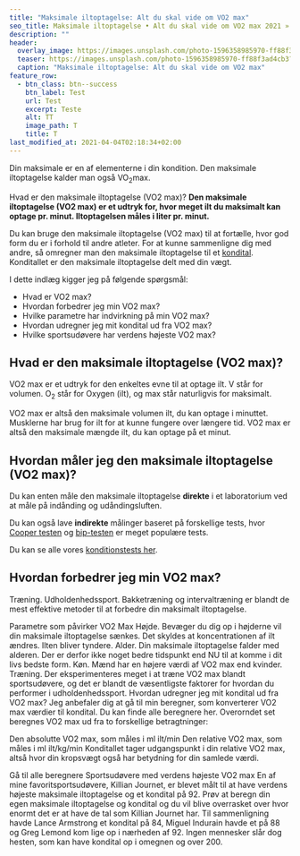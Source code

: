 ```yaml
---
title: "Maksimale iltoptagelse: Alt du skal vide om VO2 max"
seo_title: Maksimale iltoptagelse • Alt du skal vide om VO2 max 2021 »
description: ""
header:
  overlay_image: https://images.unsplash.com/photo-1596358985970-ff88f3ad4cb3?ixid=MXwxMjA3fDB8MHxzZWFyY2h8MTA2fHxydW5uaW5nfGVufDB8fDB8&ixlib=rb-1.2.1&auto=format&fit=crop&w=1900&q=60
  teaser: https://images.unsplash.com/photo-1596358985970-ff88f3ad4cb3?ixid=MXwxMjA3fDB8MHxzZWFyY2h8MTA2fHxydW5uaW5nfGVufDB8fDB8&ixlib=rb-1.2.1&auto=format&fit=crop&w=400&q=60
  caption: "Maksimale iltoptagelse: Alt du skal vide om VO2 max"
feature_row:
  - btn_class: btn--success
    btn_label: Test
    url: Test
    excerpt: Teste
    alt: TT
    image_path: T
    title: T
last_modified_at: 2021-04-04T02:18:34+02:00
---
```


Din maksimale er en af elementerne i din kondition. Den maksimale iltoptagelse kalder man også VO<sub>2</sub>max.

Hvad er den maksimale iltoptagelse (VO2 max)? **Den maksimale iltoptagelse (VO2 max) er et udtryk for, hvor meget ilt du maksimalt kan optage pr. minut. Iltoptagelsen måles i liter pr. minut.** 

Du kan bruge den maksimale iltoptagelse (VO2 max) til at fortælle, hvor god form du er i forhold til andre atleter. For at kunne sammenligne dig med andre, så omregner man den maksimale iltoptagelse til et [kondital](/kondital/). Konditallet er den maksimale iltoptagelse delt med din vægt.

I dette indlæg kigger jeg på følgende spørgsmål:

- Hvad er VO2 max?
- Hvordan forbedrer jeg min VO2 max?
- Hvilke parametre har indvirkning på min VO2 max?
- Hvordan udregner jeg mit kondital ud fra VO2 max?
- Hvilke sportsudøvere har verdens højeste VO2 max?

## Hvad er den maksimale iltoptagelse (VO2 max)?

VO2 max er et udtryk for den enkeltes evne til at optage ilt. V står for volumen. O<sub>2</sub> står for Oxygen (ilt), og max står naturligvis for maksimalt.

VO2 max er altså den maksimale volumen ilt, du kan optage i minuttet. Musklerne har brug for ilt for at kunne fungere over længere tid. VO2 max er altså den maksimale mængde ilt, du kan optage på et minut.

## Hvordan måler jeg den maksimale iltoptagelse (VO2 max)?

Du kan enten måle den maksimale iltoptagelse **direkte** i et laboratorium ved at måle på indånding og udåndingsluften.

Du kan også lave **indirekte** målinger baseret på forskellige tests, hvor [Cooper testen](/cooper-test/) og [bip-testen](/bip-test/) er meget populære tests.

Du kan se alle vores [konditionstests her](/test-kondition-konditest-kondital/).

## Hvordan forbedrer jeg min VO2 max?

Træning. Udholdenhedssport. Bakketræning og intervaltræning er blandt de mest effektive metoder til at forbedre din maksimalt iltoptagelse.

Parametre som påvirker VO2 Max
Højde. Bevæger du dig op i højderne vil din maksimale iltoptagelse sænkes. Det skyldes at koncentrationen af ilt ændres. Ilten bliver tyndere.
Alder. Din maksimale iltoptagelse falder med alderen. Der er derfor ikke noget bedre tidspunkt end NU til at komme i dit livs bedste form.
Køn. Mænd har en højere værdi af VO2 max end kvinder.
Træning. Der eksperimenteres meget i at træne VO2 max blandt sportsudøvere, og det er blandt de væsentligste faktorer for hvordan du performer i udholdenhedssport.
Hvordan udregner jeg mit kondital ud fra VO2 max?
Jeg anbefaler dig at gå til min beregner, som konverterer VO2 max værdier til kondital. Du kan finde alle beregnere her. Overorndet set beregnes VO2 max ud fra to forskellige betragtninger:

Den absolutte VO2 max, som måles i ml ilt/min
Den relative VO2 max, som måles i ml ilt/kg/min
Konditallet tager udgangspunkt i din relative VO2 max, altså hvor din kropsvægt også har betydning for din samlede værdi.

Gå til alle beregnere
Sportsudøvere med verdens højeste VO2 max
En af mine favoritsportsudøvere, Killian Journet, er blevet målt til at have verdens højeste maksimale iltoptagelse og et kondital på 92. Prøv at beregn din egen maksimale iltoptagelse og kondital og du vil blive overrasket over hvor enormt det er at have de tal som Killian Journet har. Til sammenligning havde Lance Armstrong et kondital på 84, Miguel Indurain havde et på 88 og Greg Lemond kom lige op i nærheden af 92. Ingen mennesker slår dog hesten, som kan have kondital op i omegnen og over 200.